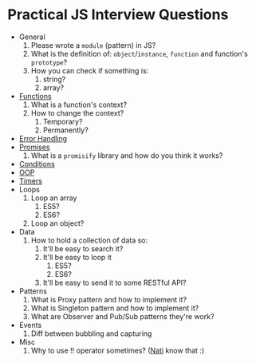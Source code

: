 # Practical JS Interview Questions

* General
    1. Please wrote a `module` (pattern) in JS?
    2. What is the definition of: `object`/`instance`, `function` and function's `prototype`?
    3. How you can check if something is:
        1. string?
        2. array?
* [Functions](code/src/functions.js)
    1. What is a function's context?
    2. How to change the context?
        1. Temporary?
        2. Permanently?
* [Error Handling](code/src/errors.js)
* [Promises](code/src/promises.js)
    1. What is a `promisify` library and how do you think it works?
* [Conditions](code/src/conditions.js)
* [OOP](code/src/oop.js) 
* [Timers](code/src/timers.js)
* Loops
    1. Loop an array
        1. ES5?
        2. ES6?
    2. Loop an object?
* Data
    1. How to hold a collection of data so:
        1. It'll be easy to search it?
        2. It'll be easy to loop it
            1. ES5?
            2. ES6?
        3. It'll be easy to send it to some RESTful API?
* Patterns
    1. What is Proxy pattern and how to implement it?
    2. What is Singleton pattern and how to implement it?
    3. What are Observer and Pub/Sub patterns they're work?
* Events
    1. Diff between bubbling and capturing
* Misc
    1. Why to use !! operator sometimes? ([Nati](https://github.com/Natinux) know that :)
    
        
    
    
    

    